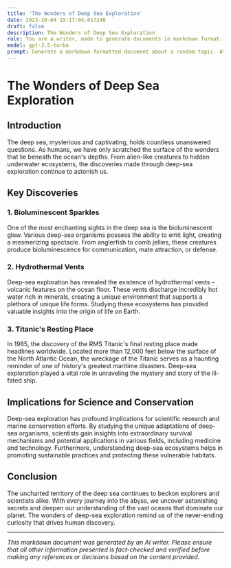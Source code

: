 ```yaml
---
title: 'The Wonders of Deep Sea Exploration'
date: 2023-10-04 15:17:04.017240
draft: false
description: The Wonders of Deep Sea Exploration
role: You are a writer, made to generate documents in markdown format. It is very important that all of the documents you generate are in valid markdown format.
model: gpt-3.5-turbo
prompt: Generate a markdown formatted document about a random topic. At the bottom, include a disclaimer explaining that the document was generated by you. The first line of the document should be the title. Make sure that the entire document is in proper markdown format, using a mix of various tags to make the document visually appealing.
---
```


# The Wonders of Deep Sea Exploration

## Introduction
The deep sea, mysterious and captivating, holds countless unanswered questions. As humans, we have only scratched the surface of the wonders that lie beneath the ocean's depths. From alien-like creatures to hidden underwater ecosystems, the discoveries made through deep-sea exploration continue to astonish us.

## Key Discoveries
### 1. Bioluminescent Sparkles
One of the most enchanting sights in the deep sea is the bioluminescent glow. Various deep-sea organisms possess the ability to emit light, creating a mesmerizing spectacle. From anglerfish to comb jellies, these creatures produce bioluminescence for communication, mate attraction, or defense.

### 2. Hydrothermal Vents
Deep-sea exploration has revealed the existence of hydrothermal vents – volcanic features on the ocean floor. These vents discharge incredibly hot water rich in minerals, creating a unique environment that supports a plethora of unique life forms. Studying these ecosystems has provided valuable insights into the origin of life on Earth.

### 3. Titanic's Resting Place
In 1985, the discovery of the RMS Titanic's final resting place made headlines worldwide. Located more than 12,000 feet below the surface of the North Atlantic Ocean, the wreckage of the Titanic serves as a haunting reminder of one of history's greatest maritime disasters. Deep-sea exploration played a vital role in unraveling the mystery and story of the ill-fated ship.

## Implications for Science and Conservation
Deep-sea exploration has profound implications for scientific research and marine conservation efforts. By studying the unique adaptations of deep-sea organisms, scientists gain insights into extraordinary survival mechanisms and potential applications in various fields, including medicine and technology. Furthermore, understanding deep-sea ecosystems helps in promoting sustainable practices and protecting these vulnerable habitats.

## Conclusion
The uncharted territory of the deep sea continues to beckon explorers and scientists alike. With every journey into the abyss, we uncover astonishing secrets and deepen our understanding of the vast oceans that dominate our planet. The wonders of deep-sea exploration remind us of the never-ending curiosity that drives human discovery.

---

*This markdown document was generated by an AI writer. Please ensure that all other information presented is fact-checked and verified before making any references or decisions based on the content provided.*